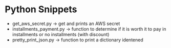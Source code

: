 # Python Snippets

- get_aws_secret.py -> get and prints an AWS secret
- installments_payment.py -> function to determine if it is worth it to pay in installments or no installments (with discount)
- pretty_print_json.py -> function to print a dictionary identened
